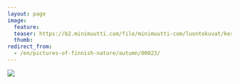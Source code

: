 ```yaml
---
layout: page
image:
  feature:
  teaser: https://b2.minimuutti.com/file/minimuutti-com/luontokuvat/kes%C3%A4/2/DSC13160-245px.jpg
  thumb:
redirect_from:
  - /en/pictures-of-finnish-nature/autumn/00023/
---
```


[![](https://b2.minimuutti.com/file/minimuutti-com/luontokuvat/kes%C3%A4/2/DSC13160-800px.jpg)](https://dl.dropboxusercontent.com/sh/ea1wtnz7z734o12/AACfArFbWbqmaanDnqrz2UZxa/luontokuvat/kes%C3%A4/2/DSC13160.jpg)
